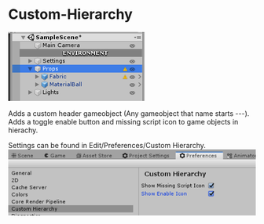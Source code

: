 # Custom-Hierarchy

![Show Case](/images/showcase.png)

Adds a custom header gameobject (Any gameobject that name starts ---).
Adds a toggle enable button and missing script icon to game objects in hierachy.

Settings can be found in Edit/Preferences/Custom Hierarchy.
![Show Case](/images/settings.png)
